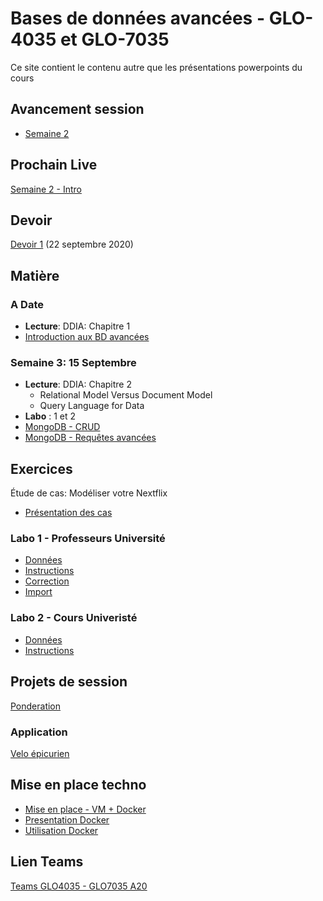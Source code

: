 # Bases de données avancées - GLO-4035 et GLO-7035
Ce site contient le contenu autre que les présentations powerpoints du cours

## Avancement session
* [Semaine 2](avancement/semaine-02.pdf)

## Prochain Live
[Semaine 2 - Intro](https://youtu.be/38N_fREJuHk)

## Devoir 
[Devoir 1](devoir/devoir_1/devoir1.js) (22 septembre 2020)

## Matière

### A Date
* **Lecture**: DDIA: Chapitre 1
* [Introduction aux BD avancées](https://youtu.be/7lwjnHQb0TQ)

### Semaine 3: 15 Septembre
* **Lecture**: DDIA: Chapitre 2
  * Relational Model Versus Document Model
  * Query Language for Data
* **Labo** : 1 et 2
* [MongoDB - CRUD](https://www.youtube.com/watch?v=7Q9DW_-8GnY)
* [MongoDB - Requêtes avancées](https://www.youtube.com/watch?v=iKDONxl1yZo)


## Exercices
Étude de cas: Modéliser votre Nextflix
* [Présentation des cas](https://youtu.be/yyWzsjuJvdk)

### Labo 1 - Professeurs Université
* [Données](labo/labo_1/bd_ulaval.json)
* [Instructions](labo/labo_1/instructions.js)
* [Correction](labo/labo_1/correction.js)
* [Import](labo/labo_1/import_script.js)

### Labo 2 - Cours Univeristé
* [Données](labo/labo_2/bd_ulaval_cours.json)
* [Instructions](labo/labo_2/instructions.js)

## Projets de session
[Ponderation](evaluation/ponderation.md)

### Application
[Velo épicurien](evaluation/projet_ingenierie.md)

## Mise en place techno
* [Mise en place - VM + Docker](https://youtu.be/RFxvC6cd7eI)
* [Presentation Docker](https://youtu.be/iexpQnSj1X4)
* [Utilisation Docker](https://www.youtube.com/watch?v=gogW8UEzQuE)

## Lien Teams
[Teams GLO4035 - GLO7035 A20](https://teams.microsoft.com/l/team/19%3a4a2a1eece87e41c0ba2cec9995d571d9%40thread.tacv2/conversations?groupId=f8b677e5-52e9-4a99-843a-3f500ba30577&tenantId=56778bd5-6a3f-4bd3-a265-93163e4d5bfe)